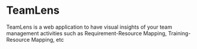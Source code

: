 # TeamLens
TeamLens is a web application to have visual insights of your team management activities such as Requirement-Resource Mapping, Training-Resource Mapping, etc
